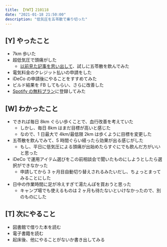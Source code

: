 ```yaml
---
title: 【YWT】210118
date: "2021-01-18 21:50:00"
description: "低気圧を五苓散で乗り切った"
---
```


## [Y] やったこと

- 7km 歩いた
- 超低気圧で頭痛がした
  - [以前見た記事を思い出して](https://togetter.com/li/1551680)、試しに五苓散を飲んでみた
- 電気料金のクレジット払いの申請をした
- iDeCo の申請後にやることをすすめてみた
- ビルド結果を FB してもらい、さらに改善した
- [Spotify の無料プラン](https://av.watch.impress.co.jp/docs/news/1300717.html)に登録してみた

## [W] わかったこと

- できれば毎日 8km ぐらい歩くことで、血行改善を考えていた
  - しかし、毎日 8km はまだ目標が高いと感じた
  - なので、1 日最大で 4km/最低限 2km は歩くように目標を変更した
- 五苓散を飲んでみて、5 時間ぐらい経ったら効果が出る感じがした
  - もし、平日に低気圧による頭痛が出始めたらすぐにでも飲んだ方がいいと思った
- iDeCo で運用アイテム選びをこの前相談会で聞いたものにしようとしたら選択ができなかった
  - 申請してから 3 ヶ月目自動切り替えされるみたいだし、ちょっとまってみることにした
- 日中の作業時間に足が冷えすぎて湯たんぽを買おうと思った
  - キャンプ場でも使えるものは 2 ヶ月も待たないといけなかったので、別のものにした

## [T] 次にやること

- 図書館で借りた本を読む
- 電子書籍を読む
- 起床後、他にやることがないか書き出してみる

